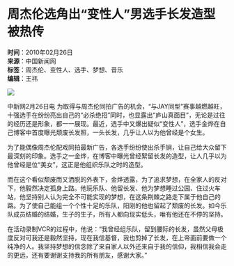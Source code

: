 # 周杰伦选角出“变性人”男选手长发造型被热传

**时间**：2010年02月26日  
**来源**：中国新闻网  
**标签**：周杰伦、变性人、选手、梦想、音乐  
**编辑**：王祎  

![](http://i2.chinanews.com/zwimg/01.jpg)

中新网2月26日电 为取得与周杰伦同拍广告的机会，“与JAY同型”赛事越燃越旺，十强选手在纷纷亮出自己的“必杀绝招”同时，也显露出“庐山真面目”，无论是过往的经历还是形象，都一一展现。最近，选手中又爆出疑似“变性人”，选手金烨在自己博客中首度曝光颓废长发照，一头长发，几乎让人以为他曾经是个女生。

为了能偶像周杰伦配戏同拍最新广告，各选手纷纷使出杀手锏，让自己给大众留下最深刻的印象。选手之一金烨，在博客中曝光曾经絮留长发的造型，让人几乎以为他曾经是位“美女”，这正是他组织乐队之时的造型。

而在这个看似颓废而又洒脱的外表下，金烨透露，为了追求梦想，在全家人的反对下，他毅然决定孤身上路。他玩乐队、他留长发、他为梦想睡过公园、住过火车站，他坚持别人认为完全不可能实现的梦想，在这条荆棘之路走下属于他自己的路。为了使自己能组一个个性十足的乐队，阳刚的他也留起了颓废的长发。如今乐队成员结婚的结婚，生子的生子，所有人都向现实低头，唯有他还在不停的坚持。

在活动录制VCR的过程中，他说：“我曾经组乐队，留到腰际的长发，虽然父母极度反对可我还是毅然坚持，现在我信基督，我也剪掉了长发，在上帝面前要做一个纯净的人。我坚持梦想的信念除了来自家人以外还来自于我的信仰，我相信我会走的更远，还有要谢谢支持我的所有朋友，感谢大家。”